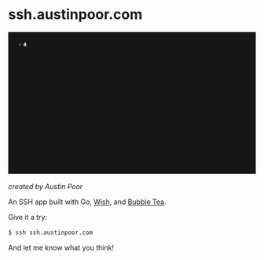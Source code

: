 # ssh.austinpoor.com

![Demo of the ssh app](./assets/demo.gif)

_created by Austin Poor_

An SSH app built with Go, [Wish](https://github.com/charmbracelet/wish), and [Bubble Tea](https://github.com/charmbracelet/bubbletea).

Give it a try:

```sh
$ ssh ssh.austinpoor.com
````

And let me know what you think!
